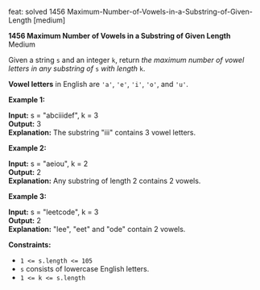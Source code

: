 feat: solved 1456 Maximum-Number-of-Vowels-in-a-Substring-of-Given-Length [medium]

**1456 Maximum Number of Vowels in a Substring of Given Length**  
Medium

Given a string  `s`  and an integer  `k`, return  _the maximum number of vowel letters in any substring of_ `s` _with length_ `k`.

**Vowel letters**  in English are  `'a'`,  `'e'`,  `'i'`,  `'o'`, and  `'u'`.

**Example 1:**

**Input:** s = "abciiidef", k = 3  
**Output:** 3  
**Explanation:** The substring "iii" contains 3 vowel letters.

**Example 2:**

**Input:** s = "aeiou", k = 2  
**Output:** 2  
**Explanation:** Any substring of length 2 contains 2 vowels.

**Example 3:**

**Input:** s = "leetcode", k = 3  
**Output:** 2  
**Explanation:** "lee", "eet" and "ode" contain 2 vowels.

**Constraints:**

-   `1 <= s.length <= 105`
-   `s`  consists of lowercase English letters.
-   `1 <= k <= s.length`